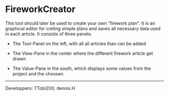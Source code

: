 FireworkCreator
===============
This tool should later be used to create your own "firework plan".
It is an graphical editor for creting simple plans and
saves all necessary data used in each article.
It consists of three panels:
  
  - The Tool-Panel on the left, 
    with all all articles than can be added
    
  - The View-Pane in the center
    where the different firework article get drawn
  
  - The Value-Pane in the south,
    which displays some values from the project and
    the choosen.
    
    
__________________________________________________________________________
Developpers:  TTobi200; dennis.H
